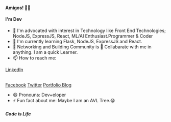 #### Amigos! 👨‍💻

#### I'm Dev

- 🔭 I'm advocated with interest in Technology like Front End Technologies; NodeJS, ExpressJS, React, ML/AI Enthusiast.Programmer & Coder
- 🌱 I'm currently learning Flask, NodeJS, ExpressJS and React.
- 👯 Networking and Building Community is 💖 Collabarate with me in anything. I am a quick Learner.
- 📫 How to reach me:

[LinkedIn](https://www.linkedin.com/in/idevprakaash)<p><p><br>[Facebook](https://www.facebook.com/beliked3v)
[Twitter](https://www/twitter.com/devtweeets)
[Portfolio Blog](https://www.codewithhdev.github.io)
    
- 😄 Pronouns: Dev+eloper
- ⚡ Fun fact about me: Maybe I am an AVL Tree.😁


##### _Code is Life_
